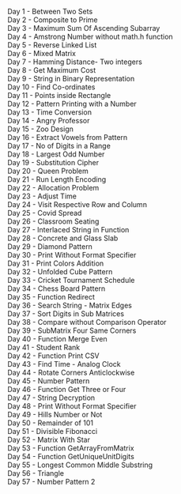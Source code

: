 Day 1 - Between Two Sets <br/>
Day 2 - Composite to Prime <br/>
Day 3 - Maximum Sum Of Ascending Subarray <br/>
Day 4 - Amstrong Number without math.h function <br/>
Day 5 - Reverse Linked List <br/>
Day 6 - Mixed Matrix <br/>
Day 7 - Hamming Distance- Two integers <br/>
Day 8 - Get Maximum Cost <br/>
Day 9 - String in Binary Representation <br />
Day 10 - Find Co-ordinates <br/>
Day 11 - Points inside Rectangle <br/>
Day 12 - Pattern Printing with a Number <br/>
Day 13 - Time Conversion <br/>
Day 14 - Angry Professor <br/>
Day 15 - Zoo Design <br/>
Day 16 - Extract Vowels from Pattern <br/>
Day 17 - No of Digits in a Range <br/>
Day 18 - Largest Odd Number<br/>
Day 19 - Substitution Cipher <br/>
Day 20 - Queen Problem <br/>
Day 21 - Run Length Encoding <br/>
Day 22 - Allocation Problem <br/>
Day 23 - Adjust Time <br/>
Day 24 - Visit Respective Row and Column <br/>
Day 25 - Covid Spread <br/>
Day 26 - Classroom Seating <br/>
Day 27 - Interlaced String in Function <br/>
Day 28 - Concrete and Glass Slab <br/>
Day 29 - Diamond Pattern <br/>
Day 30 - Print Without Format Specifier <br/>
Day 31 - Print Colors Addition <br/>
Day 32 - Unfolded Cube Pattern <br/>
Day 33 - Cricket Tournament Schedule <br/>
Day 34 - Chess Board Pattern <br/>
Day 35 - Function Redirect <br/>
Day 36 - Search String - Matrix Edges <br/>
Day 37 - Sort Digits in Sub Matrices <br/>
Day 38 - Compare without Comparison Operator <br/>
Day 39 - SubMatrix Four Same Corners <br/>
Day 40 - Function Merge Even <br/>
Day 41 - Student Rank <br>
Day 42 - Function Print CSV <br/>
Day 43 - Find Time - Analog Clock <br/>
Day 44 - Rotate Corners Anticlockwise <br/>
Day 45 - Number Pattern <br/>
Day 46 - Function Get Three or Four <br>
Day 47 - String Decryption <br>
Day 48 - Print Without Format Specifier <br>
Day 49 - Hills Number or Not <br>
Day 50 - Remainder of 101 <br>
Day 51 - Divisible Fibonacci <br>
Day 52 - Matrix With Star <br>
Day 53 - Function GetArrayFromMatrix  <br>
Day 54 - Function GetUniqueUnitDigits <br>
Day 55 - Longest Common Middle Substring <br>
Day 56 - Triangle <br>
Day 57 - Number Pattern 2